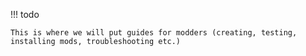!!! todo

    This is where we will put guides for modders (creating, testing, installing mods, troubleshooting etc.)